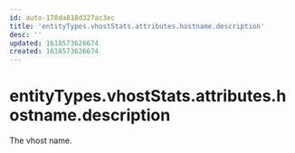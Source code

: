 ```yaml
---
id: auto-178da818d327ac3ec
title: 'entityTypes.vhostStats.attributes.hostname.description'
desc: ''
updated: 1618573626674
created: 1618573626674
---
```

# entityTypes.vhostStats.attributes.hostname.description

The vhost name.